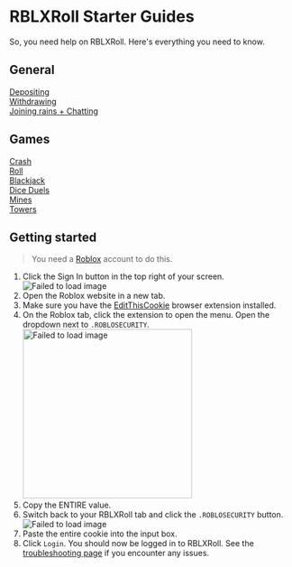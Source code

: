 # RBLXRoll Starter Guides
So, you need help on RBLXRoll. Here's everything you need to know.

## General
[Depositing](/general/depositing.md)<br>
[Withdrawing](/general/withdrawing.md)<br>
[Joining rains + Chatting](/general/rains.md)<br>

## Games
[Crash](/games/crash.md)<br>
[Roll](/games/roll.md)<br>
[Blackjack](/games/blackjack.md)<br>
[Dice Duels](/games/dice-duels.md)<br>
[Mines](/games/mines.md)<br>
[Towers](/games/towers.md)<br>

## Getting started
> You need a [Roblox](https://roblox.com) account to do this.
1. Click the Sign In button in the top right of your screen. <br> ![Failed to load image](https://i.ibb.co/0qR8Fdb/image-2023-09-15-125117112.png)
2. Open the Roblox website in a new tab.
3. Make sure you have the [EditThisCookie](https://chrome.google.com/webstore/detail/editthiscookie/fngmhnnpilhplaeedifhccceomclgfbg) browser extension installed.
4. On the Roblox tab, click the extension to open the menu. Open the dropdown next to `.ROBLOSECURITY`. <br> <img src="https://i.ibb.co/p3vn7hF/image-2023-09-15-130929804.png" alt="Failed to load image" style="width:300px;"/>
5. Copy the ENTIRE value.
6. Switch back to your RBLXRoll tab and click the `.ROBLOSECURITY` button. <br> ![Failed to load image](https://github.com/fowntain/RBLXRoll-Guides/assets/93336301/5e336cc5-8a3a-4a00-a865-4fd8314598a4)
7. Paste the entire cookie into the input box.
8. Click `Login`.
You should now be logged in to RBLXRoll. See the [troubleshooting page](/troubleshooting.md) if you encounter any issues.
